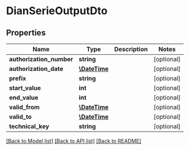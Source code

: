 # DianSerieOutputDto

## Properties
Name | Type | Description | Notes
------------ | ------------- | ------------- | -------------
**authorization_number** | **string** |  | [optional] 
**authorization_date** | [**\DateTime**](\DateTime.md) |  | [optional] 
**prefix** | **string** |  | [optional] 
**start_value** | **int** |  | [optional] 
**end_value** | **int** |  | [optional] 
**valid_from** | [**\DateTime**](\DateTime.md) |  | [optional] 
**valid_to** | [**\DateTime**](\DateTime.md) |  | [optional] 
**technical_key** | **string** |  | [optional] 

[[Back to Model list]](../README.md#documentation-for-models) [[Back to API list]](../README.md#documentation-for-api-endpoints) [[Back to README]](../README.md)


